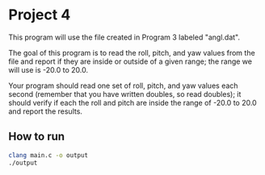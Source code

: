 # Project 4

This program will use the file created in Program 3 labeled "angl.dat".

The goal of this program is to read the roll, pitch, and yaw values from the file and report if they are inside or outside of a given range; the range we will use is -20.0 to 20.0.

Your program should read one set of roll, pitch, and yaw values each second (remember that you have written doubles, so read doubles); it should verify if each the roll and pitch are inside the range of -20.0 to 20.0 and report the results. 

## How to run
```bash
clang main.c -o output 
./output
```
